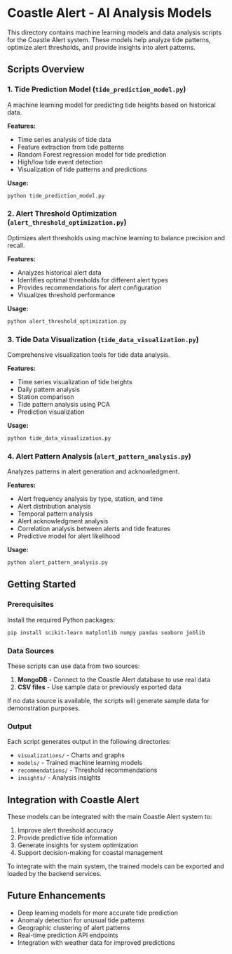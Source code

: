 # Coastle Alert - AI Analysis Models

This directory contains machine learning models and data analysis scripts for the Coastle Alert system. These models help analyze tide patterns, optimize alert thresholds, and provide insights into alert patterns.

## Scripts Overview

### 1. Tide Prediction Model (`tide_prediction_model.py`)

A machine learning model for predicting tide heights based on historical data.

**Features:**
- Time series analysis of tide data
- Feature extraction from tide patterns
- Random Forest regression model for tide prediction
- High/low tide event detection
- Visualization of tide patterns and predictions

**Usage:**
```bash
python tide_prediction_model.py
```

### 2. Alert Threshold Optimization (`alert_threshold_optimization.py`)

Optimizes alert thresholds using machine learning to balance precision and recall.

**Features:**
- Analyzes historical alert data
- Identifies optimal thresholds for different alert types
- Provides recommendations for alert configuration
- Visualizes threshold performance

**Usage:**
```bash
python alert_threshold_optimization.py
```

### 3. Tide Data Visualization (`tide_data_visualization.py`)

Comprehensive visualization tools for tide data analysis.

**Features:**
- Time series visualization of tide heights
- Daily pattern analysis
- Station comparison
- Tide pattern analysis using PCA
- Prediction visualization

**Usage:**
```bash
python tide_data_visualization.py
```

### 4. Alert Pattern Analysis (`alert_pattern_analysis.py`)

Analyzes patterns in alert generation and acknowledgment.

**Features:**
- Alert frequency analysis by type, station, and time
- Alert distribution analysis
- Temporal pattern analysis
- Alert acknowledgment analysis
- Correlation analysis between alerts and tide features
- Predictive model for alert likelihood

**Usage:**
```bash
python alert_pattern_analysis.py
```

## Getting Started

### Prerequisites

Install the required Python packages:

```bash
pip install scikit-learn matplotlib numpy pandas seaborn joblib
```

### Data Sources

These scripts can use data from two sources:

1. **MongoDB** - Connect to the Coastle Alert database to use real data
2. **CSV files** - Use sample data or previously exported data

If no data source is available, the scripts will generate sample data for demonstration purposes.

### Output

Each script generates output in the following directories:

- `visualizations/` - Charts and graphs
- `models/` - Trained machine learning models
- `recommendations/` - Threshold recommendations
- `insights/` - Analysis insights

## Integration with Coastle Alert

These models can be integrated with the main Coastle Alert system to:

1. Improve alert threshold accuracy
2. Provide predictive tide information
3. Generate insights for system optimization
4. Support decision-making for coastal management

To integrate with the main system, the trained models can be exported and loaded by the backend services.

## Future Enhancements

- Deep learning models for more accurate tide prediction
- Anomaly detection for unusual tide patterns
- Geographic clustering of alert patterns
- Real-time prediction API endpoints
- Integration with weather data for improved predictions